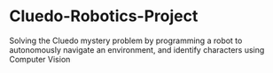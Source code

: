 # Cluedo-Robotics-Project
Solving the Cluedo mystery problem by programming a robot to autonomously navigate an environment, and identify characters using Computer Vision
